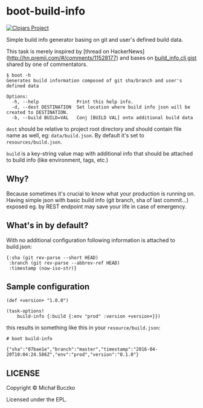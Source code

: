 # boot-build-info

[![Clojars Project](https://img.shields.io/clojars/v/mbuczko/boot-build-info.svg)](https://clojars.org/mbuczko/boot-build-info)

Simple build info generator basing on git and user's defined build data.

This task is merely inspired by [thread on HackerNews] (http://hn.premii.com/#/comments/11528177) and bases on [build_info.clj gist](https://gist.github.com/emidln/8f5993a37ff300e36897debe9c5bf558)
shared by one of commentators.

    $ boot -h
    Generates build information composed of git sha/branch and user's defined data

    Options:
      -h, --help              Print this help info.
      -d, --dest DESTINATION  Set location where build info json will be created to DESTINATION.
      -b, --build BUILD=VAL   Conj [BUILD VAL] onto additional build data



```dest``` should be relative to project root directory and should contain file name as well, eg: ```data/build.json```.
By default it's set to ```resources/build.json```.

```build``` is a key-string value map with additional info that should be attached to build info (like environment, tags, etc.)

## Why?

Because sometimes it's crucial to know what your production is running on. Having simple json with basic build info (git branch, sha of last commit...)
exposed eg. by REST endpoint may save your life in case of emergency.

## What's in by default?

With no additional configuration following information is attached to build.json:

    {:sha (git rev-parse --short HEAD)
     :branch (git rev-parse --abbrev-ref HEAD)
     :timestamp (now-iso-str)}

## Sample configuration

    (def +version+ "1.0.0")

    (task-options!
        build-info {:build {:env "prod" :version +version+}})

this results in something like this in your ```resource/build.json```:

    # boot build-info

    {"sha":"07bae1e","branch":"master","timestamp":"2016-04-20T10:04:24.586Z","env":"prod","version":"0.1.0"}

## LICENSE

Copyright © Michał Buczko

Licensed under the EPL.
